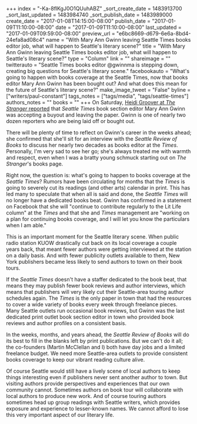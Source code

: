 +++
index = "-Ka-8flKgJ0O1QUuhABZ"
_sort_create_date = 1483913700
_sort_last_updated = 1483984740
_sort_publish_date = 1483989000
create_date = "2017-01-08T14:15:00-08:00"
publish_date = "2017-01-09T11:10:00-08:00"
date = "2017-01-09T11:10:00-08:00"
last_updated = "2017-01-09T09:59:00-08:00"
preview_url = "e6bc8669-d679-6e6a-8bd4-24efa8ad08c4"
name = "With Mary Ann Gwinn leaving Seattle Times books editor job, what will happen to Seattle's literary scene?"
title = "With Mary Ann Gwinn leaving Seattle Times books editor job, what will happen to Seattle's literary scene?"
type = "Column"
link = ""
shareimage = ""
twitterauto = "Seattle Times books editor @gwinnma is stepping down, creating big questions for Seattle's literary scene."
facebookauto = "What's going to happen with books coverage at the Seattle Times, now that books editor Mary Ann Gwinn has been bought out? And what does this mean for the future of Seattle's literary scene?"
make_image_tweet = "False"
byline = ["writers/paul-constant"]
tags_notes = ["tags/media", "tags/seattle-times"]
authors_notes = ""
books = ""
+++
On Saturday, [Heidi Groover at *The Stranger* reported](http://www.thestranger.com/slog/2017/01/07/24787891/after-buyouts-and-layoffs-nearly-two-dozen-people-will-leave-the-seattle-times-newsroom) that *Seattle Times* book section editor Mary Ann Gwinn was accepting a buyout and leaving the paper. Gwinn is one of nearly two dozen reporters who are being laid off or bought out.

There will be plenty of time to reflect on Gwinn's career in the weeks ahead; she confirmed that she'll sit for an interview with the *Seattle Review of Books* to discuss her nearly two decades as books editor at the *Times*. Personally, I'm very sad to see her go; she's always treated me with warmth and respect, even when I was a bratty young schmuck starting out on *The Stranger*'s books page.

Right now, the question is: what's going to happen to books coverage at the *Seattle Times*? Rumors have been circulating for months that the *Times* is going to severely cut its readings (and other arts) calendar in print. This has led many to speculate that when all is said and done, the *Seattle Times* will no longer have a dedicated books beat. Gwinn has confirmed in a statement on Facebook that she will "continue to contribute regularly to the Lit Life column" at the *Times* and that she and *Times* management are "working on a plan for continuing books coverage, and I will let you know the particulars when I am able."

This is an important moment for the Seattle literary scene. When public radio station KUOW drastically cut back on its local coverage a couple years back, that meant fewer authors were getting interviewed at the station on a daily basis. And with fewer publicity outlets available to them, New York publishers became less likely to send authors to town on their book tours.

If the *Seattle Times* doesn't have a staffer dedicated to the book beat, that means they may publish fewer book reviews and author interviews, which means that publishers will very likely cut their Seattle-area touring author schedules again. The *Times* is the only paper in town that had the resources to cover a wide variety of books every week through freelance pieces. Many Seattle outlets run occasional book reviews, but Gwinn was the last dedicated print outlet book section editor in town who provided book reviews and author profiles on a consistent basis.

In the weeks, months, and years ahead, the *Seattle Review of Books* will do its best to fill in the blanks left by print publications. But we can't do it all; the co-founders (Martin McClellan and I) both have day jobs and a limited freelance budget. We need more Seattle-area outlets to provide consistent books coverage to keep our vibrant reading culture alive.

Of course Seattle would still have a lively scene of local authors to keep things interesting even if publishers never sent another author to town. But visiting authors provide perspectives and experiences that our own community cannot. Sometimes authors on book tour will collaborate with local authors to produce new work. And of course touring authors sometimes head up group readings with Seattle writers, which provides exposure and experience to lesser-known names. We cannot afford to lose this very important aspect of our literary life.